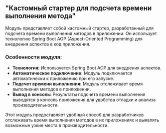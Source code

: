## "Кастомный стартер для подсчета времени выполнения метода"

Модуль представляет собой кастомный стартер, разработанный для подсчета времени выполнения методов в приложении. Он использует технологию Spring Boot AOP (Aspect-Oriented Programming) для внедрения аспектов в код приложения.

### Особенности модуля:

- **Технология:** Используется Spring Boot AOP для внедрения аспектов.
- **Автоматическое подключение:** Модуль подключается автоматически к приложению при его запуске.
- **Подсчет времени выполнения:** Модуль отслеживает время выполнения методов в приложении.
- **Вывод в консоль:** Результаты подсчета времени выполнения выводятся в консоль приложения для удобства отладки и анализа производительности.

Этот модуль предоставляет удобный способ для разработчиков отслеживать время выполнения методов в их приложениях и выявлять возможные узкие места в производительности.
